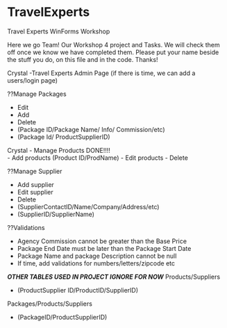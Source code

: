 # TravelExperts
Travel Experts WinForms Workshop

Here we go Team! Our Workshop 4 project and Tasks. We will check them off once we know we have completed them. 
Please put your name beside the stuff you do, on this file and in the code. 
Thanks!

Crystal -Travel Experts Admin Page (if there is time, we can add a users/login page)

??Manage Packages 
-	Edit 
-	Add 
- Delete
-	(Package ID/Package Name/ Info/ Commission/etc)
-	(Package Id/ ProductSupplierID)

Crystal - Manage Products DONE!!!!  
        -	Add products (Product ID/ProdName)
        -	Edit products
        - Delete

??Manage Supplier  
-	Add supplier 
-	Edit supplier
- Delete
-	(SupplierContactID/Name/Company/Address/etc)
-	(SupplierID/SupplierName)

??Validations
-	Agency Commission cannot be greater than the Base Price
-	Package End Date must be later than the Package Start Date
-	Package Name and package Description cannot be null
-	If time, add validations for numbers/letters/zipcode etc


***OTHER TABLES USED IN PROJECT IGNORE FOR NOW***
Products/Suppliers
-	(ProductSupplier ID/ProductID/SupplierID)

Packages/Products/Suppliers
-	(PackageID/ProductSupplierID)


